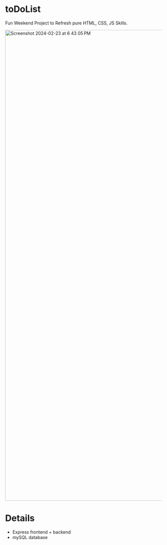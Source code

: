 # toDoList
Fun Weekend Project to Refresh pure HTML, CSS, JS Skills.

<img width="1512" alt="Screenshot 2024-02-23 at 6 43 05 PM" src="https://github.com/JoeyAlessi/toDoList/assets/112407295/75fa4111-a646-483a-87ff-dad0eb5bf486">

# Details
  - Express frontend + backend
  - mySQL database


    
